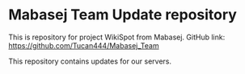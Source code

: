 # Mabasej Team Update repository
This is repository for project WikiSpot from Mabasej.
GitHub link: https://github.com/Tucan444/Mabasej_Team

This repository contains updates for our servers.
